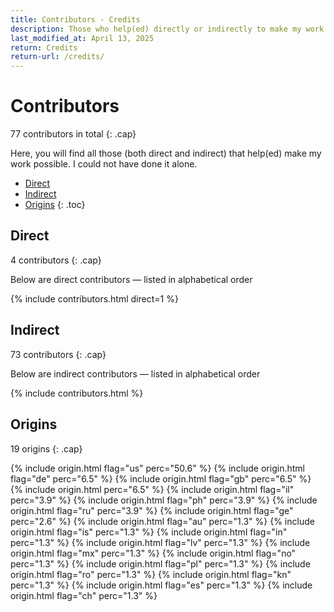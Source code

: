 ```yaml
---
title: Contributors - Credits
description: Those who help(ed) directly or indirectly to make my work possible
last_modified_at: April 13, 2025
return: Credits
return-url: /credits/
---
```


# Contributors
77 contributors in total
{: .cap}

Here, you will find all those (both direct and indirect) that help(ed) make my work possible. I could not have done it alone.

- [Direct](#direct)
- [Indirect](#indirect)
- [Origins](#origins)
{: .toc}

## Direct
4 contributors
{: .cap}

Below are direct contributors — listed in alphabetical order

{% include contributors.html direct=1 %}

## Indirect
73 contributors
{: .cap}

Below are indirect contributors — listed in alphabetical order

{% include contributors.html %}

## Origins
19 origins
{: .cap}

{% include origin.html flag="us" perc="50.6" %}
{% include origin.html flag="de" perc="6.5" %}
{% include origin.html flag="gb" perc="6.5" %}
{% include origin.html perc="6.5" %}
{% include origin.html flag="il" perc="3.9" %}
{% include origin.html flag="ph" perc="3.9" %}
{% include origin.html flag="ru" perc="3.9" %}
{% include origin.html flag="ge" perc="2.6" %}
{% include origin.html flag="au" perc="1.3" %}
{% include origin.html flag="is" perc="1.3" %}
{% include origin.html flag="in" perc="1.3" %}
{% include origin.html flag="lv" perc="1.3" %}
{% include origin.html flag="mx" perc="1.3" %}
{% include origin.html flag="no" perc="1.3" %}
{% include origin.html flag="pl" perc="1.3" %}
{% include origin.html flag="ro" perc="1.3" %}
{% include origin.html flag="kn" perc="1.3" %}
{% include origin.html flag="es" perc="1.3" %}
{% include origin.html flag="ch" perc="1.3" %}